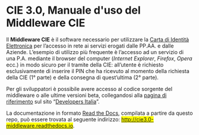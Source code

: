 # CIE 3.0, Manuale d'uso del Middleware CIE

Il **Middleware CIE** è il software necessario per utilizzare la [Carta di Identità Elettronica](https://www.cartaidentita.interno.gov.it/) per l’accesso in rete ai servizi erogati dalle PP.AA. e dalle Aziende.
L’esempio di utilizzo più frequente è l’accesso ad un servizio di una P.A. mediante il browser del computer (*Internet Explorer*, *Firefox*, *Opera* ecc.) in modo sicuro per il tramite della CIE:
all’utente è richiesto esclusivamente di inserire il PIN che ha ricevuto al momento della richiesta della CIE (1° parte) e della consegna di quest’ultima (2° parte).

Per gli sviluppatori è possibile avere accesso al codice sorgente del middleware o alle ultime versioni beta, collegandosi alla [pagina di riferimento](https://developers.italia.it/it/cie/) sul sito “[Developers Italia](https://developers.italia.it/)”.

La documentazione in formato [Read the Docs](https://readthedocs.org), compilata a partire da questo repo, può essere trovata al seguente indirizzo:  <mark><http://cie3.0-middleware.readthedocs.io></mark>.
